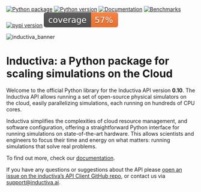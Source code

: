 
[![Python package](https://github.com/inductiva/inductiva/actions/workflows/python-package.yml/badge.svg)](https://github.com/inductiva/inductiva/actions/workflows/python-package.yml) [![Python version](https://img.shields.io/pypi/pyversions/inductiva.svg)](https://www.python.org/downloads/) [![Documentation](https://img.shields.io/badge/Documentation-blue.svg)](https://docs.inductiva.ai/en/latest/) [![Benchmarks](https://img.shields.io/badge/Benchmarks-blue.svg)](https://benchmarks.inductiva.ai) <a href="https://pypi.org/project/inductiva/"><img src="https://img.shields.io/pypi/v/inductiva" alt="pypi version"></a> ![coverage badge](https://raw.githubusercontent.com/inductiva/inductiva/Inductiva-badges/badges/cov.svg)

![inductiva_banner](https://github.com/inductiva/inductiva/assets/7538022/85569dd8-3beb-4ac3-8cbe-78e300a28fde)

# Inductiva: a Python package for scaling simulations on the Cloud


Welcome to the official Python library for the Inductiva API version **0.10**. 
The Inductiva API allows running a set of open-source physical
simulators on the cloud, easily parallelizing simulations, each running
on hundreds of CPU cores.

Inductiva simplifies the complexities of cloud resource management, and software
configuration, offering a straightforward Python interface for running simulations
on state-of-the-art hardware. This allows scientists and engineers to focus their
time and energy on what matters: running simulations that solve real problems.

To find out more, check our [documentation](https://docs.inductiva.ai/).


If you have any questions or suggestions about the API please
[open an issue on the inductiva’s API Client GitHub repo](https://github.com/inductiva/inductiva/issues),
or contact us via [support@inductiva.ai](mailto:support@inductiva.ai).

